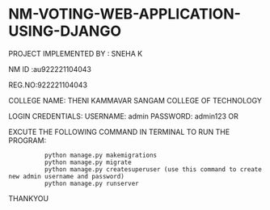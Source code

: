# NM-VOTING-WEB-APPLICATION-USING-DJANGO

PROJECT IMPLEMENTED BY : SNEHA K

NM ID :au922221104043

REG.NO:922221104043

COLLEGE NAME: THENI KAMMAVAR SANGAM COLLEGE OF TECHNOLOGY

LOGIN CREDENTIALS:
              USERNAME: admin
              PASSWORD: admin123
OR

  
  EXCUTE THE FOLLOWING COMMAND IN TERMINAL TO RUN THE PROGRAM:
  
              python manage.py makemigrations
              python manage.py migrate
              python manage.py createsuperuser (use this command to create new admin username and password)
              python manage.py runserver
              
THANKYOU
          
                 
